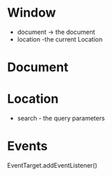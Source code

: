# Window

* document -> the document
* location -the current Location

# Document

# Location

* search - the query parameters

# Events

EventTarget.addEventListener()

